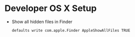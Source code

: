 
# Developer OS X Setup

* Show all hidden files in Finder

    ```bash
    defaults write com.apple.Finder AppleShowAllFiles TRUE
    ```

